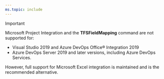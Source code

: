 ```yaml
---
ms.topic: include
---
```


> [!IMPORTANT]  
> Microsoft Project Integration and the **TFSFieldMapping** command are not supported for:  
> - Visual Studio 2019 and Azure DevOps Office® Integration 2019  
> - Azure DevOps Server 2019 and later versions, including Azure DevOps Services.  
> 
> However, full support for Microsoft Excel integration is maintained and is the recommended alternative.


